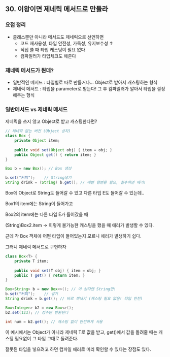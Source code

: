 ## 30. 이왕이면 제네릭 메서드로 만들라
### 요점 정리

- 클래스뿐만 아니라 메서드도 제네릭으로 선언하면
    - 코드 재사용성, 타입 안전성, 가독성, 유지보수성 ↑
    - 직접 쓸 때 타입 캐스팅이 필요 없다
    - 컴파일러가 타입체크도 해준다

### 제네릭 메서드가 뭔데?

- 일반적인 메서드 : 타입별로 따로 만들거나… Object로 받아서 캐스팅하는 형식
- 제네릭 메서드 : 타입을 parameter로 받는다! 그 후 컴파일러가 알아서 타입을 결정해주는 형식

### 일반메서드 vs 제네릭 메서드

제네릭을 쓰지 않고 Object로 받고 캐스팅한다면?

```java
// 제네릭 없는 버전 (Object 상자)
class Box {
    private Object item;
    
    public void set(Object obj) { item = obj; }
    public Object get() { return item; }
}

Box b = new Box(); // Box 생성

b.set("커피");    // String넣기
String drink = (String) b.get(); // 매번 형변환 필요, 실수하면 에러!
```

Box에 Object로 String도 들어갈 수 있고 다른 타입 E도 들어갈 수 있는데..

Box1의 item에는 String이 들어가고

Box2의 item에는 다른 타입 E가 들어갔을 때

(String)Box2.item → 이렇게 불가능한 캐스팅을 했을 때 에러가 발생할 수 있다.

근데 각 Box 객체에 어떤 타입이 들어있는지 모르니 에러가 발생하기 쉽다.

그러니 제네릭 메서드로 구현하자

```java
class Box<T> {
    private T item;
    
    public void set(T obj) { item = obj; }
    public T get() { return item; }
}

Box<String> b = new Box<>(); // 이 상자엔 String만!
b.set("커피");    // 넣기
String drink = b.get(); // 바로 꺼내기 (캐스팅 필요 없음! 타입 안전)

Box<Integer> b2 = new Box<>();
b2.set(123); // 정수만 반환된다

int num = b2.get(); // 캐스팅 없이 안전하게 사용
```

이 예시에서는 Object가 아니라 제네릭 T로 값을 받고, get()에서 값을 돌려줄 때는 캐스팅 필요없이 그 타입 그대로 돌려준다.

잘못된 타입을 넣으려고 하면 컴파일 에러로 미리 확인할 수 있다는 장점도 있다.